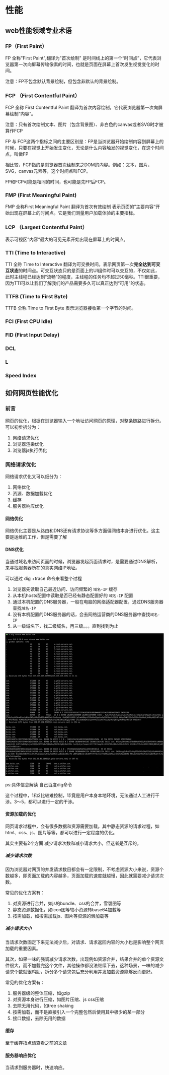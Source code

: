 # 性能

## web性能领域专业术语

### FP（First Paint）

FP 全称"First Paint",翻译为"首次绘制" 是时间线上的第一个“时间点”，它代表浏览器第一次向屏幕传输像素的时间，也就是页面在屏幕上首次发生视觉变化的时间。

注意：FP不包含默认背景绘制，但包含非默认的背景绘制。

### FCP （First Contentful Paint）

FCP 全称 First Contentful Paint 翻译为首次内容绘制，它代表浏览器第一次向屏幕绘制“内容”。

注意：只有首次绘制文本、图片（包含背景图）、非白色的canvas或者SVG时才被算作FCP

FP 与 FCP这两个指标之间的主要区别是：FP是当浏览器开始绘制内容到屏幕上的时候，只要在视觉上开始发生变化，无论是什么内容触发的视觉变化，在这个时间点，叫做FP

相比较，FCP指的是浏览器首次绘制来之DOM的内容。例如：文本，图片，SVG，canvas元素等，这个时间点叫FCP。

FP和FCP可能是相同的时间，也可能是先FP后FCP。


### FMP (First Meaningful Paint)

FMP 全称First Meaningful Paint 翻译为首次有效绘制 表示页面的”主要内容“开始出现在屏幕上的时间点。它是我们测量用户加载体验的主要指标。


### LCP （Largest Contentful Paint） 

表示可视区”内容“最大的可见元素开始出现在屏幕上的时间点。

### TTI (Time to Interactive)

TTI 全称 Time to Interactive 翻译为可交换时间。表示网页第一次**完全达到可交互状态**的时间点。可交互状态只的是页面上的UI组件时可以交互的，不仅如此，此时主线程已经达到“流畅”的程度，主线程的任务均不超过50毫秒。TTI很重要，因为TTI可以让我们了解我们的产品需要多久可以真正达到“可用”的状态。

### TTFB (Time to First Byte) 

TTFB 全称 Time to First Byte 表示浏览器接收第一个字节的时间。

### FCI (First CPU Idle)

### FID (First Input Delay)

### DCL

### L

### Speed Index


## 如何网页性能优化

### 前言

网页的优化，根据在浏览器输入一个地址访问网页的原理，对整条链路进行拆分。可以初步拆分为：
1. 网络请求优化
2. 浏览器渲染优化
3. 浏览器js执行优化

### 网络请求优化

网络请求优化又可以细分为：
1. 网络优化
2. 资源、数据加载优化
3. 缓存
4. 服务器响应优化

#### 网络优化

网络优化主要是从路由和DNS还有请求协议等多方面偏网络本身进行优化。这主要是运维的工作，但是需要了解

#### DNS优化

当通过域名来访问页面的时候，浏览器发起页面请求时，是需要通过DNS解析，来寻找服务器所在的真实网络IP地址。

可以通过 dig +trace 命令来看整个过程 

1. 浏览器先读取自己最近访问、访问频繁的 `域名-IP` 缓存
2. 从本机hosts配置中读取是否已经有静态配置好的 `域名-IP` 配置
3. 通过本机配置的DNS服务器，一般在电脑的网络适配器配置，通过DNS服务器查找`域名-IP`
4. 没有本机配置的DNS服务器的话，会去网络运营商的DNS服务器中查找`域名-IP`
5. 从一级域名下，找二级域名，再三级。。。直到找到为止

![](./images/dns.jpg)

ps:具体信息解读 自己百度dig命令

这个过程中，1和2比较难控制，毕竟是用户本身本地环境，无法通过人工进行干涉。3～5，都可以进行一定的干涉。

#### 资源加载的优化

网页请求过程中，会有很多数据和资源需要加载。其中静态资源的请求过程，如html、css、js、图片等等，都可以进行一定程度的优化。

其实主要有2个方面 减少请求次数和减小请求大小，但这者是互斥的。

##### 减少请求次数

因为浏览器对网页的并发请求数目都会有一定限制，不考虑资源大小来说，资源个数越多，即页面加载的内容越多，页面加载的速度就越慢，因此就需要减少请求次数。

常见的优化方案有：

1. 对资源进行合并，如js的bundle、css的合并，雪碧图等
2. 静态资源数据化，如icon图等较小资源转base64加载等
3. 按需加载，如按需加载js、图片等资源的懒加载等

##### 减小请求大小

当请求次数固定下来无法减少后，对请求、请求返回内容的大小也是影响整个网页加载的重要因素。

其次，如果一味的强调减少请求次数，出现例如资源合并，结果合并的单个资源文件很大，而不加载完这个文件，其他操作都没法继续下去，这种场景，一味的减少请求个数就很鸡肋，拆分多个请求包后充分利用并发加载资源能够反而更好。

常见的优化方案有： 
1. 服务器级的整体压缩，如gzip 
2. 对资源本身进行压缩，如图片压缩、js css压缩 
3. 去除无用代码，如tree shaking
4. 按需加载，而不是直接引入一个完整包然后使用其中极少的某一部分 
5. 接口数据，去除无用的数据

#### 缓存

至于缓存指点请查看之前的文章

#### 服务器响应优化

当请求到服务器时，快速响应。



